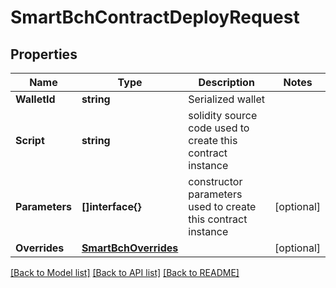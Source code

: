 # SmartBchContractDeployRequest

## Properties

Name | Type | Description | Notes
------------ | ------------- | ------------- | -------------
**WalletId** | **string** | Serialized wallet | 
**Script** | **string** | solidity source code used to create this contract instance | 
**Parameters** | **[]interface{}** | constructor parameters used to create this contract instance | [optional] 
**Overrides** | [**SmartBchOverrides**](SmartBchOverrides.md) |  | [optional] 

[[Back to Model list]](../README.md#documentation-for-models) [[Back to API list]](../README.md#documentation-for-api-endpoints) [[Back to README]](../README.md)


